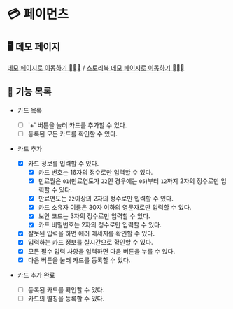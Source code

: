 # 💳 페이먼츠

## 🖥 데모 페이지

[데모 페이지로 이동하기 🏃🏻‍♀️](https://daaaayeah.github.io/react-payments/) / [스토리북 데모 페이지로 이동하기 🏃🏻‍♀️](https://storybook.takealook.kr/)

## 🎯 기능 목록

- 카드 목록

  - [ ] '+' 버튼을 눌러 카드를 추가할 수 있다.
  - [ ] 등록된 모든 카드를 확인할 수 있다.

- 카드 추가

  - [x] 카드 정보를 입력할 수 있다.
    - [x] 카드 번호는 16자의 정수로만 입력할 수 있다.
    - [x] 만료월은 `01`(만료연도가 `22`인 경우에는 `05`)부터 `12`까지 2자의 정수로만 입력할 수 있다.
    - [x] 만료연도는 `22`이상의 2자의 정수로만 입력할 수 있다.
    - [x] 카드 소유자 이름은 30자 이하의 영문자로만 입력할 수 있다.
    - [x] 보안 코드는 3자의 정수로만 입력할 수 있다.
    - [x] 카드 비밀번호는 2자의 정수로만 입력할 수 있다.
  - [x] 잘못된 입력을 하면 에러 메세지를 확인할 수 있다.
  - [x] 입력하는 카드 정보를 실시간으로 확인할 수 있다.
  - [x] 모든 필수 입력 사항을 입력하면 다음 버튼을 누를 수 있다.
  - [x] 다음 버튼을 눌러 카드를 등록할 수 있다.

- 카드 추가 완료

  - [ ] 등록된 카드를 확인할 수 있다.
  - [ ] 카드의 별칭을 등록할 수 있다.
